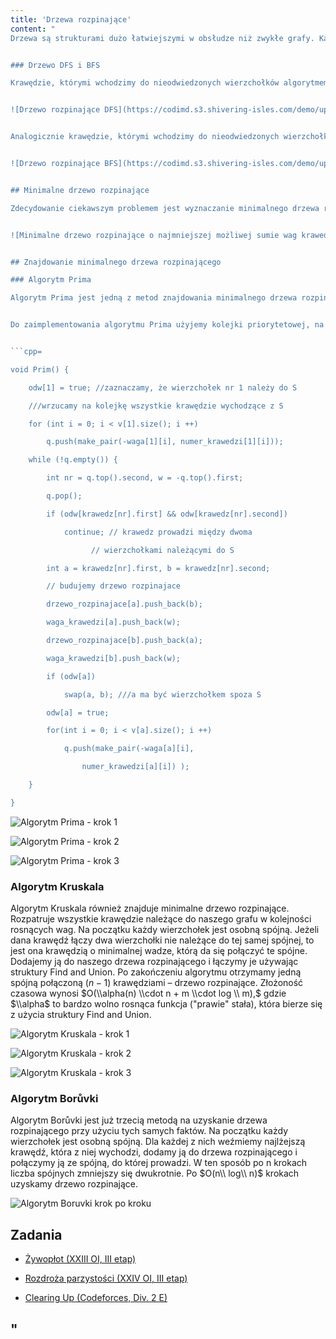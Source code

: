 ```yaml
---
title: 'Drzewa rozpinające'
content: "
Drzewa są strukturami dużo łatwiejszymi w obsłudze niż zwykłe grafy. Każdy spójny graf $G$ posiada podgraf będący drzewem, który zawiera wszystkie wierzchołki $G.$ Nazywamy go <b>drzewem rozpinającym.</b> Czasem dokładne przyjrzenie się mu znacznie ułatwia rozwiązanie problemów.


### Drzewo DFS i BFS

Krawędzie, którymi wchodzimy do nieodwiedzonych wierzchołków algorytmem $DFS$ stworzą drzewo rozpinające, które nazwiemy drzewem $DFS.$


![Drzewo rozpinające DFS](https://codimd.s3.shivering-isles.com/demo/uploads/upload_a4c396e85e42cd8c70b77b41383bf547.png)


Analogicznie krawędzie, którymi wchodzimy do nieodwiedzonych wierzchołków algorytmem $BFS$ stworzą inne drzewo rozpinające, które nazwiemy drzewem $BFS.$


![Drzewo rozpinające BFS](https://codimd.s3.shivering-isles.com/demo/uploads/upload_966a8c07c19cff247c43ef86ed2cbb75.png)


## Minimalne drzewo rozpinające

Zdecydowanie ciekawszym problemem jest wyznaczanie minimalnego drzewa rozpinającego – drzewa rozpinającego o minimalnej sumie wag krawędzi.


![Minimalne drzewo rozpinające o najmniejszej możliwej sumie wag krawedzi](https://codimd.s3.shivering-isles.com/demo/uploads/upload_7b0f63b10f4458cf3e0ebf07ed0b468e.png)


## Znajdowanie minimalnego drzewa rozpinającego

### Algorytm Prima

Algorytm Prima jest jedną z metod znajdowania minimalnego drzewa rozpinającego. Opiera się na podobnych założeniach, co algorytm Dijkstry. Załóżmy, że mamy już część naszego drzewa rozpinającego, której wierzchołki tworzą zbiór $S.$ W celu powiększenia $S$ musimy wziąć krawędź wychodzącą z $S.$ Będziemy brali zachłannie taką, która biegnie do wierzchołka spoza $S$ i ma minimalną wagę. Ten wierzchołek dodamy do naszego zbioru. W żadnym kroku nie stracimy możliwości zrobienia lepszego ruchu niż te, które wykonaliśmy.


Do zaimplementowania algorytmu Prima użyjemy kolejki priorytetowej, na którą będziemy wrzucać kolejne krawędzie wraz z wierzchołkami, do których biegną. Jego złożoność obliczeniowa wynosi $O((n + m) \\ log (n +  m)).$


```cpp=

void Prim() {

	odw[1] = true; //zaznaczamy, że wierzchołek nr 1 należy do S

	///wrzucamy na kolejkę wszystkie krawędzie wychodzące z S

	for (int i = 0; i < v[1].size(); i ++)

		q.push(make_pair(-waga[1][i], numer_krawedzi[1][i]));

	while (!q.empty()) {

		int nr = q.top().second, w = -q.top().first;

		q.pop();

		if (odw[krawedz[nr].first] && odw[krawedz[nr].second])

			continue; // krawedz prowadzi między dwoma

				  // wierzchołkami należącymi do S

		int a = krawedz[nr].first, b = krawedz[nr].second;

		// budujemy drzewo rozpinajace

		drzewo_rozpinajace[a].push_back(b);

		waga_krawedzi[a].push_back(w);

		drzewo_rozpinajace[b].push_back(a);

		waga_krawedzi[b].push_back(w);

		if (odw[a])

			swap(a, b); ///a ma być wierzchołkem spoza S

		odw[a] = true;

		for(int i = 0; i < v[a].size(); i ++)

			q.push(make_pair(-waga[a][i],

				numer_krawedzi[a][i]) );

	}

}

```


![Algorytm Prima - krok 1](https://codimd.s3.shivering-isles.com/demo/uploads/upload_e52eb62d8549dff98f3efbf23ae95b23.png)


![Algorytm Prima - krok 2](https://codimd.s3.shivering-isles.com/demo/uploads/upload_d373e5e93e102f17936744a78033e4e3.png)


![Algorytm Prima - krok 3](https://codimd.s3.shivering-isles.com/demo/uploads/upload_76df0eb4119dacfd5a03776e8fb7854a.png)


### Algorytm Kruskala

Algorytm Kruskala również znajduje minimalne drzewo rozpinające. Rozpatruje wszystkie krawędzie należące do naszego grafu w kolejności rosnących wag. Na początku każdy wierzchołek jest osobną spójną. Jeżeli dana krawędź łączy dwa wierzchołki nie należące do tej samej spójnej, to jest ona krawędzią o minimalnej wadze, którą da się połączyć te spójne. Dodajemy ją do naszego drzewa rozpinającego i łączymy je używając struktury Find and Union. Po zakończeniu algorytmu otrzymamy jedną spójną połączoną $(n-1)$ krawędziami – drzewo rozpinające. Złożoność czasowa wynosi $O(\\alpha(n) \\cdot n + m \\cdot log \\ m),$ gdzie $\\alpha$ to bardzo wolno rosnąca funkcja (\"prawie\" stała), która bierze się z użycia struktury Find and Union.


![Algorytm Kruskala - krok 1](https://codimd.s3.shivering-isles.com/demo/uploads/upload_60cdead21fff6c4b8451f6c7e2b0428c.png)


![Algorytm Kruskala - krok 2](https://codimd.s3.shivering-isles.com/demo/uploads/upload_3e1b968a38b4cdb8ad63ad0362fdf1cd.png)


![Algorytm Kruskala - krok 3](https://codimd.s3.shivering-isles.com/demo/uploads/upload_984e76ee2f5ca65caabc1af52bf43cca.png)


### Algorytm Borůvki

Algorytm Borůvki jest już trzecią metodą na uzyskanie drzewa rozpinającego przy użyciu tych samych faktów. Na początku każdy wierzchołek jest osobną spójną. Dla każdej z nich weźmiemy najlżejszą krawędź, która z niej wychodzi, dodamy ją do drzewa rozpinającego i połączymy ją ze spójną, do której prowadzi. W ten sposób po n krokach liczba spójnych zmniejszy się dwukrotnie. Po $O(n\\ log\\ n)$ krokach uzyskamy drzewo rozpinające.


![Algorytm Boruvki krok po kroku](https://codimd.s3.shivering-isles.com/demo/uploads/upload_a2c40b3742e27b6a73a57aeb987e3abb.png)


## Zadania

- [Żywopłot (XXIII OI, III etap)](https://szkopul.edu.pl/problemset/problem/dABzva_j1-BvzKMsyxkuRoue/site/?key=statement)

- [Rozdroża parzystości (XXIV OI, III etap)](https://szkopul.edu.pl/problemset/problem/-7cqC3RrH4e-Ar7DWy4GKzLv/site/?key=statement)

- [Clearing Up (Codeforces, Div. 2 E)](https://codeforces.com/contest/141/problem/E)

"
---
```

